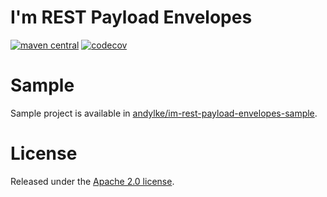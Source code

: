 # I'm REST Payload Envelopes

[![maven central](https://maven-badges.herokuapp.com/maven-central/com.github.andylke/im-rest-payload-envelopes/badge.png)](https://maven-badges.herokuapp.com/maven-central/com.github.andylke/im-rest-payload-envelopes)
[![codecov](https://codecov.io/gh/andylke/im-rest-payload-envelopes/branch/master/graph/badge.svg?token=ND15KBP0RI)](https://codecov.io/gh/andylke/im-rest-payload-envelopes)


# Sample

Sample project is available in [andylke/im-rest-payload-envelopes-sample](https://github.com/andylke/im-rest-payload-envelopes-sample).

# License

Released under the [Apache 2.0 license](https://www.apache.org/licenses/LICENSE-2.0.html).
